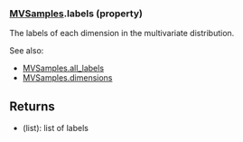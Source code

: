 ### [MVSamples](MVSamples.md).labels (property)




The labels of each dimension in the multivariate distribution.

See also:

* [MVSamples.all_labels](MVSamples.all_labels.md)
* [MVSamples.dimensions](MVSamples.dimensions.md)

Returns
---------
* (list): list of labels

